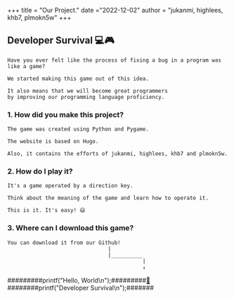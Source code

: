 +++
title = "Our Project."
date ="2022-12-02"
author = "jukanmi, highlees, khb7, plmokn5w"
+++

## Developer Survival 💻🎮

    Have you ever felt like the process of fixing a bug in a program was like a game?

    We started making this game out of this idea.

    It also means that we will become great programmers 
    by improving our programming language proficiency.

### 1. How did you make this project?

    The game was created using Python and Pygame.

    The website is based on Hugo.

    Also, it contains the efforts of jukanmi, highlees, khb7 and plmokn5w.


### 2. How do I play it?

    It's a game operated by a direction key.

    Think about the meaning of the game and learn how to operate it. 

    This is it. It's easy! 😃

### 3. Where can I download this game?

    You can download it from our Github!
                                    |
                                    |__________
                                               |
                                               ↓
                                
#########printf("Hello, World\n");#########[📁](https://github.com/plmokn5w/Team-CTRL/tree/main/download)########printf("Developer Survival\n");#######




